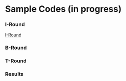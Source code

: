 # Sample Codes (in progress)

### I-Round

[I-Round](https://github.com/auditoryeye/auditoryeyesight/blob/main/dataset/samplecodes/round_01_I.m)

### B-Round


### T-Round



### Results
